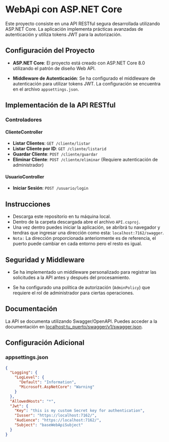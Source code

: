 # WebApi con ASP.NET Core

Este proyecto consiste en una API RESTful segura desarrollada utilizando ASP.NET Core. La aplicación implementa prácticas avanzadas de autenticación y utiliza tokens JWT para la autorización.

## Configuración del Proyecto

- **ASP.NET Core**: El proyecto está creado con ASP.NET Core 8.0 utilizando el patrón de diseño Web API.

- **Middleware de Autenticación**: Se ha configurado el middleware de autenticación para utilizar tokens JWT. La configuración se encuentra en el archivo `appsettings.json`.

## Implementación de la API RESTful

### Controladores

#### ClienteController

- **Listar Clientes**: `GET /cliente/listar`
- **Listar Cliente por ID**: `GET /cliente/listarid`
- **Guardar Cliente**: `POST /cliente/guardar`
- **Eliminar Cliente**: `POST /cliente/eliminar` (Requiere autenticación de administrador)

#### UsuarioController

- **Iniciar Sesión**: `POST /usuario/login`

## Instrucciones

- Descarga este repositorio en tu máquina local.
- Dentro de la carpeta descargada abre el archivo `API.csproj`.
- Una vez dentro puedes iniciar la aplicación, se abribrá tu navegador y tendras que ingresar una dirección como esta: `localhost:7162/swagger`.
- `Nota:` La dirección proporcionada anteriormente es de referencia, el puerto puede cambiar en cada entorno pero el resto es igual.

## Seguridad y Middleware

- Se ha implementado un middleware personalizado para registrar las solicitudes a la API antes y después del procesamiento.

- Se ha configurado una política de autorización (`AdminPolicy`) que requiere el rol de administrador para ciertas operaciones.

## Documentación

La API se documenta utilizando Swagger/OpenAPI. Puedes acceder a la documentación en [localhost:tu_puerto/swagger/v1/swagger.json](http://localhost:tu_puerto/swagger/v1/swagger.json).

## Configuración Adicional

### appsettings.json

```json
{
  "Logging": {
    "LogLevel": {
      "Default": "Information",
      "Microsoft.AspNetCore": "Warning"
    }
  },
  "AllowedHosts": "*",
  "Jwt": {
    "Key": "this is my custom Secret key for authentication",
    "Iusser": "https://localhost:7162/",
    "Audience": "https://localhost:7162/",
    "Subject": "baseWebApiSubject"
  }
}
